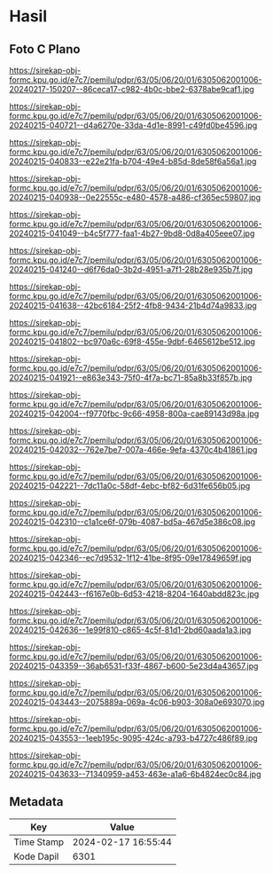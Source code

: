 # Hasil

## Foto C Plano

https://sirekap-obj-formc.kpu.go.id/e7c7/pemilu/pdpr/63/05/06/20/01/6305062001006-20240217-150207--86ceca17-c982-4b0c-bbe2-6378abe9caf1.jpg

https://sirekap-obj-formc.kpu.go.id/e7c7/pemilu/pdpr/63/05/06/20/01/6305062001006-20240215-040721--d4a6270e-33da-4d1e-8991-c49fd0be4596.jpg

https://sirekap-obj-formc.kpu.go.id/e7c7/pemilu/pdpr/63/05/06/20/01/6305062001006-20240215-040833--e22e21fa-b704-49e4-b85d-8de58f6a56a1.jpg

https://sirekap-obj-formc.kpu.go.id/e7c7/pemilu/pdpr/63/05/06/20/01/6305062001006-20240215-040938--0e22555c-e480-4578-a486-cf365ec59807.jpg

https://sirekap-obj-formc.kpu.go.id/e7c7/pemilu/pdpr/63/05/06/20/01/6305062001006-20240215-041049--b4c5f777-faa1-4b27-9bd8-0d8a405eee07.jpg

https://sirekap-obj-formc.kpu.go.id/e7c7/pemilu/pdpr/63/05/06/20/01/6305062001006-20240215-041240--d6f76da0-3b2d-4951-a7f1-28b28e935b7f.jpg

https://sirekap-obj-formc.kpu.go.id/e7c7/pemilu/pdpr/63/05/06/20/01/6305062001006-20240215-041638--42bc6184-25f2-4fb8-9434-21b4d74a9833.jpg

https://sirekap-obj-formc.kpu.go.id/e7c7/pemilu/pdpr/63/05/06/20/01/6305062001006-20240215-041802--bc970a6c-69f8-455e-9dbf-6465612be512.jpg

https://sirekap-obj-formc.kpu.go.id/e7c7/pemilu/pdpr/63/05/06/20/01/6305062001006-20240215-041921--e863e343-75f0-4f7a-bc71-85a8b33f857b.jpg

https://sirekap-obj-formc.kpu.go.id/e7c7/pemilu/pdpr/63/05/06/20/01/6305062001006-20240215-042004--f9770fbc-9c66-4958-800a-cae89143d98a.jpg

https://sirekap-obj-formc.kpu.go.id/e7c7/pemilu/pdpr/63/05/06/20/01/6305062001006-20240215-042032--762e7be7-007a-466e-9efa-4370c4b41861.jpg

https://sirekap-obj-formc.kpu.go.id/e7c7/pemilu/pdpr/63/05/06/20/01/6305062001006-20240215-042221--7dc11a0c-58df-4ebc-bf82-6d31fe656b05.jpg

https://sirekap-obj-formc.kpu.go.id/e7c7/pemilu/pdpr/63/05/06/20/01/6305062001006-20240215-042310--c1a1ce6f-079b-4087-bd5a-467d5e386c08.jpg

https://sirekap-obj-formc.kpu.go.id/e7c7/pemilu/pdpr/63/05/06/20/01/6305062001006-20240215-042346--ec7d9532-1f12-41be-8f95-09e17849659f.jpg

https://sirekap-obj-formc.kpu.go.id/e7c7/pemilu/pdpr/63/05/06/20/01/6305062001006-20240215-042443--f6167e0b-6d53-4218-8204-1640abdd823c.jpg

https://sirekap-obj-formc.kpu.go.id/e7c7/pemilu/pdpr/63/05/06/20/01/6305062001006-20240215-042636--1e99f810-c865-4c5f-81d1-2bd60aada1a3.jpg

https://sirekap-obj-formc.kpu.go.id/e7c7/pemilu/pdpr/63/05/06/20/01/6305062001006-20240215-043359--36ab6531-f33f-4867-b600-5e23d4a43657.jpg

https://sirekap-obj-formc.kpu.go.id/e7c7/pemilu/pdpr/63/05/06/20/01/6305062001006-20240215-043443--2075889a-069a-4c06-b903-308a0e693070.jpg

https://sirekap-obj-formc.kpu.go.id/e7c7/pemilu/pdpr/63/05/06/20/01/6305062001006-20240215-043553--1eeb195c-9095-424c-a793-b4727c486f89.jpg

https://sirekap-obj-formc.kpu.go.id/e7c7/pemilu/pdpr/63/05/06/20/01/6305062001006-20240215-043633--71340959-a453-463e-a1a6-6b4824ec0c84.jpg


## Metadata

| Key        | Value               |
| ---------- | ------------------- |
| Time Stamp | 2024-02-17 16:55:44 |
| Kode Dapil | 6301                |



